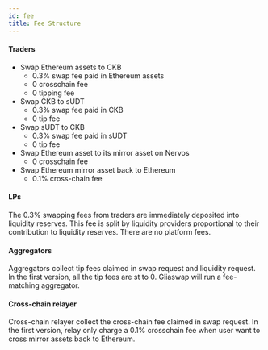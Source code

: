 ```yaml
---
id: fee
title: Fee Structure
---
```


#### Traders

* Swap Ethereum assets to CKB 
  * 0.3% swap fee paid in Ethereum assets
  * 0 crosschain fee
  * 0 tipping fee 
* Swap CKB to sUDT
  * 0.3% swap fee paid in CKB
  * 0 tip fee
* Swap sUDT to CKB
  * 0.3% swap fee paid in sUDT
  * 0 tip fee
* Swap Ethereum asset to its mirror asset on Nervos
  * 0 crosschain fee
* Swap Ethereum mirror asset back to Ethereum
  * 0.1% cross-chain fee

#### LPs

The 0.3% swapping fees from traders are immediately deposited into liquidity reserves. This fee is split by liquidity providers proportional to their contribution to liquidity reserves. There are no platform fees.

#### Aggregators

Aggregators collect tip fees claimed in swap request and liquidity request. In the first version, all the tip fees are st to 0. Gliaswap will run a fee-matching aggregator.

#### Cross-chain relayer

Cross-chain relayer collect the cross-chain fee claimed in swap request. In the first version, relay only charge a 0.1% crosschain fee when user want to cross mirror assets back to Ethereum.
